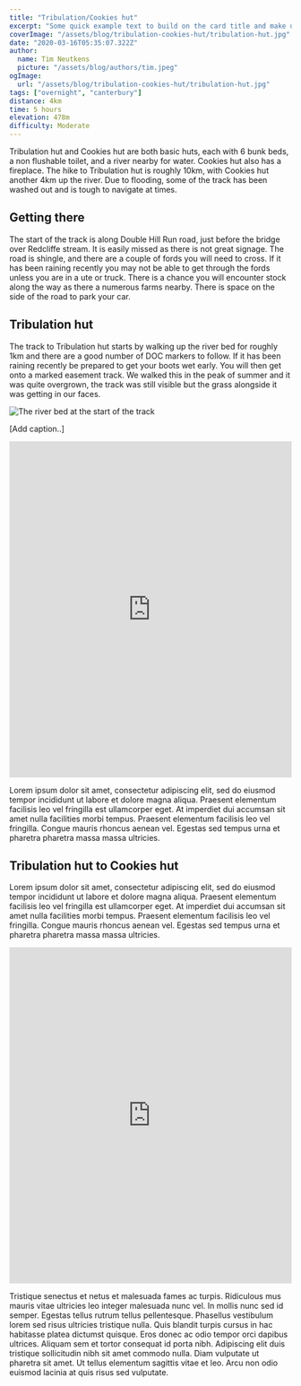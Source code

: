 ```yaml
---
title: "Tribulation/Cookies hut"
excerpt: "Some quick example text to build on the card title and make up the bulk of the card's content."
coverImage: "/assets/blog/tribulation-cookies-hut/tribulation-hut.jpg"
date: "2020-03-16T05:35:07.322Z"
author:
  name: Tim Neutkens
  picture: "/assets/blog/authors/tim.jpeg"
ogImage:
  url: "/assets/blog/tribulation-cookies-hut/tribulation-hut.jpg"
tags: ["overnight", "canterbury"]
distance: 4km
time: 5 hours
elevation: 478m
difficulty: Moderate
---
```


Tribulation hut and Cookies hut are both basic huts, each with 6 bunk beds, a non flushable toilet, and a river nearby for water. Cookies hut also has a fireplace. The hike to Tribulation hut is roughly 10km, with Cookies hut another 4km up the river. Due to flooding, some of the track has been washed out and is tough to navigate at times.

## Getting there

The start of the track is along Double Hill Run road, just before the bridge over Redcliffe stream. It is easily missed as there is not great signage. The road is shingle, and there are a couple of fords you will need to cross. If it has been raining recently you may not be able to get through the fords unless you are in a ute or truck. There is a chance you will encounter stock along the way as there a numerous farms nearby. There is space on the side of the road to park your car.

## Tribulation hut

The track to Tribulation hut starts by walking up the river bed for roughly 1km and there are a good number of DOC markers to follow. If it has been raining recently be prepared to get your boots wet early. You will then get onto a marked easement track. We walked this in the peak of summer and it was quite overgrown, the track was still visible but the grass alongside it was getting in our faces.

![The river bed at the start of the track](/assets/blog/tribulation-cookies-hut/tribulation-start.jpg "The start of the track")

[Add caption..]

<iframe src="https://ridewithgps.com/embeds?type=route&id=41943523&title=Road%20to%20Tribulation%20hut&metricUnits=true&sampleGraph=true&hideSurface=true" style="width: 100%; height: 600px; border: none;" scrolling="no"></iframe>

Lorem ipsum dolor sit amet, consectetur adipiscing elit, sed do eiusmod tempor incididunt ut labore et dolore magna aliqua. Praesent elementum facilisis leo vel fringilla est ullamcorper eget. At imperdiet dui accumsan sit amet nulla facilities morbi tempus. Praesent elementum facilisis leo vel fringilla. Congue mauris rhoncus aenean vel. Egestas sed tempus urna et pharetra pharetra massa massa ultricies.

## Tribulation hut to Cookies hut

Lorem ipsum dolor sit amet, consectetur adipiscing elit, sed do eiusmod tempor incididunt ut labore et dolore magna aliqua. Praesent elementum facilisis leo vel fringilla est ullamcorper eget. At imperdiet dui accumsan sit amet nulla facilities morbi tempus. Praesent elementum facilisis leo vel fringilla. Congue mauris rhoncus aenean vel. Egestas sed tempus urna et pharetra pharetra massa massa ultricies.

<iframe src="https://ridewithgps.com/embeds?type=route&id=41943515&title=Tribulation%20hut%20to%20Cookies%20hut&metricUnits=true&sampleGraph=true" style="width: 100%; height: 600px; border: none;" scrolling="no"></iframe>

Tristique senectus et netus et malesuada fames ac turpis. Ridiculous mus mauris vitae ultricies leo integer malesuada nunc vel. In mollis nunc sed id semper. Egestas tellus rutrum tellus pellentesque. Phasellus vestibulum lorem sed risus ultricies tristique nulla. Quis blandit turpis cursus in hac habitasse platea dictumst quisque. Eros donec ac odio tempor orci dapibus ultrices. Aliquam sem et tortor consequat id porta nibh. Adipiscing elit duis tristique sollicitudin nibh sit amet commodo nulla. Diam vulputate ut pharetra sit amet. Ut tellus elementum sagittis vitae et leo. Arcu non odio euismod lacinia at quis risus sed vulputate.
